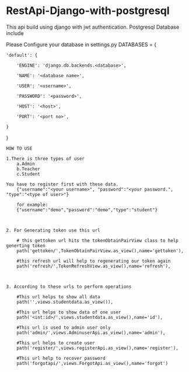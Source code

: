 # RestApi-Django-with-postgresql

This api build using django with jwt authentication.
Postgresql Database include

Please Configure your database in settings.py
DATABASES = {

    'default': {

        'ENGINE': 'django.db.backends.<database>',

        'NAME': '<database name>',

        'USER': '<username>',

        'PASSWORD': '<password>',

        'HOST': '<host>',

        'PORT': '<port no>',

    }

}

    HOW TO USE
    
    1.There is three types of user 
        a.Admin
        b.Teacher
        c.Student
    
    You have to register first with these data.
        {"username":"<your username>", "password":"<your password.", "type":"<type of user>"}
        
        for example:
        {"username":"demo","password":"demo","type":"student"}
        
        
        
    2. For Generating token use this url
        
        # this gettoken url hits the tokenObtainPairView class to help generting token
        path('gettoken/',TokenObtainPairView.as_view(),name='gettoken'),
        
        #this refresh url will help to regenerating our token again
        path('refresh/',TokenRefreshView.as_view(),name='refresh'),
    
        

    3. According to these urls to perform operations
    
        #This url helps to show all data
        path('',views.studentdata.as_view()),

        #This url helps to show data of one user    
        path('<int:id>/',views.studentdata.as_view(),name='id'),

        #This url is used to admin user only
        path('admin/',views.AdminuserApi.as_view(),name='admin'),

        #This url helps to create user 
        path('register/',views.registerApi.as_view(),name='register'),

        #This url help to recover password
        path('forgotapi/',views.ForgotApi.as_view(),name='forgot')
        
 
